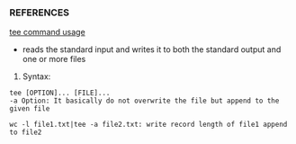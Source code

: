 ### REFERENCES ###
[tee command usage](https://www.geeksforgeeks.org/tee-command-linux-example/)
- reads the standard input and writes it to both the standard output and one or more files

1. Syntax:
```
tee [OPTION]... [FILE]...
-a Option: It basically do not overwrite the file but append to the given file

wc -l file1.txt|tee -a file2.txt: write record length of file1 append to file2
```





